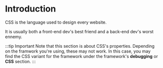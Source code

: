 # Introduction

CSS is the language used to design every website.

It is usually both a front-end dev's best friend and a back-end dev's worst ennemy.

:::tip Important
Note that this section is about CSS's properties.
Depending on the framwork you're using, these may not work.
In this case, you may find the CSS variant for the framework under the framework's **debugging** or **CSS** section.
:::
